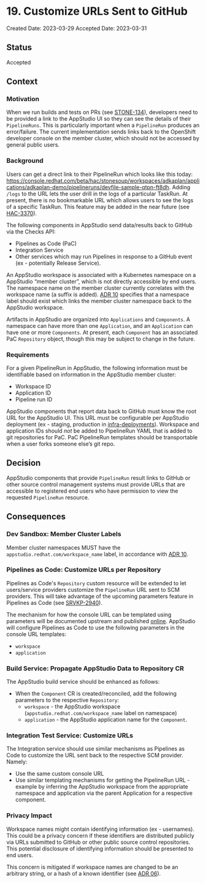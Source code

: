 # 19. Customize URLs Sent to GitHub

Created Date: 2023-03-29
Accepted Date: 2023-03-31

## Status

Accepted

## Context

### Motivation

When we run builds and tests on PRs (see [STONE-134](https://issues.redhat.com/browse/STONE-134)),
developers need to be provided a link to the AppStudio UI so they can see the details of their
`PipelineRuns`. This is particularly important when a `PipelineRun` produces an error/failure.
The current implementation sends links back to the OpenShift developer console on the member
cluster, which should not be accessed by general public users.

### Background

Users can get a direct link to their PipelineRun which looks like this today:
https://console.redhat.com/beta/hac/stonesoup/workspaces/adkaplan/applications/adkaplan-demo/pipelineruns/devfile-sample-qtpn-ft8dh.
Adding `/logs` to the URL lets the user drill in the logs of a particular TaskRun. At present,
there is no bookmarkable URL which allows users to see the logs of a specific TaskRun. This feature
may be added in the near future (see [HAC-3370](https://issues.redhat.com/browse/HAC-3307)).

The following components in AppStudio send data/results back to GitHub via the Checks API:

- Pipelines as Code (PaC)
- Integration Service
- Other services which may run Pipelines in response to a GitHub event (ex - potentially Release Service).

An AppStudio workspace is associated with a Kubernetes namespace on a AppStudio “member cluster”,
which is not directly accessible by end users. The namespace name on the member cluster currently
correlates with the workspace name (a suffix is added). [ADR 10](0010-namespace-metadata.html)
specifies that a namespace label should exist which links the member cluster namespace back to the
AppStudio workspace.

Artifacts in AppStudio are organized into `Applications` and `Components`. A namespace can have more
than one `Application`, and an `Application` can have one or more `Components`. At present, each
`Component` has an associated PaC `Repository` object, though this may be subject to change in the future.

### Requirements

For a given PipelineRun in AppStudio, the following information must be identifiable based on
information in the AppStudio member cluster:

- Workspace ID
- Application ID
- Pipeline run ID

AppStudio components that report data back to GitHub must know the root URL for the AppStudio UI.
This URL must be configurable per AppStudio deployment (ex - staging, production in 
[infra-deployments](https://github.com/redhat-appstudio/infra-deployments)).
Workspace and application IDs should _not_ be added to PipelineRun YAML that is added to git
repositories for PaC. PaC PipelineRun templates should be transportable when a user forks someone
else’s git repo.

## Decision

AppStudio components that provide `PipelineRun` result links to GitHub or other source control
management systems must provide URLs that are accessible to registered end users who have
permission to view the requested `PipelineRun` resource.

## Consequences

### Dev Sandbox: Member Cluster Labels

Member cluster namespaces MUST have the `appstudio.redhat.com/workspace_name` label, in accordance
with [ADR 10](0010-namespace-metadata.html).

### Pipelines as Code: Customize URLs per Repository

Pipelines as Code's `Repository` custom resource will be extended to let users/service providers
customize the `PipelineRun` URL sent to SCM providers. This will take advantage of the upcoming
parameters feature in Pipelines as Code (see [SRVKP-2940](https://issues.redhat.com/browse/SRVKP-2940)).

The mechanism for how the console URL can be templated using parameters will be documented upstream
and published [online](https://pipelinesascode.com). AppStudio will configure Pipelines as Code to
use the following parameters in the console URL templates:

- `workspace`
- `application`

### Build Service: Propagate AppStudio Data to Repository CR

The AppStudio build service should be enhanced as follows:

- When the `Component` CR is created/reconciled, add the following parameters to the respective
`Repository`:
  - `workspace` - the AppStudio workspace (`appstudio.redhat.com/workspace_name` label on namespace)
  - `application` - the AppStudio application name for the `Component`.

### Integration Test Service: Customize URLs

The Integration service should use similar mechanisms as Pipelines as Code to customize the URL
sent back to the respective SCM provider. Namely:

- Use the same custom console URL
- Use similar templating mechanisms for getting the PipelineRun URL - example by inferring the
  AppStudio workspace from the appropriate namespace and application via the parent Application
  for a respective component.

### Privacy Impact

Workspace names might contain identifying information (ex - usernames). This could be a privacy
concern if these identifiers are distributed publicly via URLs submitted to GitHub or other public
source control repositories. This potential disclosure of identifying information should be
presented to end users.

This concern is mitigated if workspace names are changed to be an arbitrary string, or a hash of a
known identifier (see [ADR 06](0006-log-conventions.html)).
